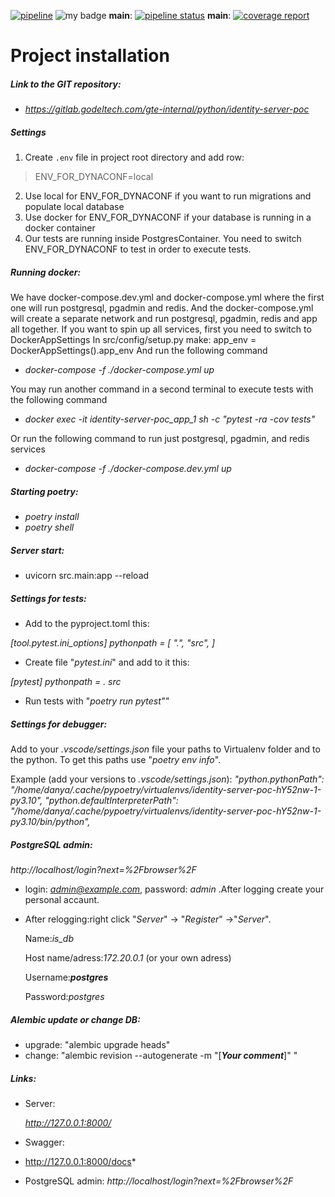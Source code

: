 

[![pipeline](https://github.com/GodelTech/auth-service/actions/workflows/github-actions.yml/badge.svg?branch=91_add_and_bump_versions)](https://github.com/GodelTech/auth-service/actions/workflows/github-actions.yml)
![my badge](https://badgen.net/badge/hello/world/red)
**main**: [![pipeline status](https://gitlab.godeltech.com/gte-internal/python/identity-server-poc/badges/main/pipeline.svg)](https://gitlab.godeltech.com/gte-internal/python/identity-server-poc/-/commits/main)
**main**: [![coverage report](https://gitlab.godeltech.com/gte-internal//python/identity-server-poc/badges/main/coverage.svg)](https://gitlab.godeltech.com/gte-internal/python/identity-server-poc/-/commits/main)

# Project installation

##### Link to the GIT repository:

- *https://gitlab.godeltech.com/gte-internal/python/identity-server-poc*

##### Settings
1. Create `.env` file in project root directory and add row:
>ENV_FOR_DYNACONF=local
2. Use local for ENV_FOR_DYNACONF if you want to run migrations and populate local database
3. Use docker for ENV_FOR_DYNACONF if your database is running in a docker container
3. Our tests are running inside PostgresContainer. You need to switch ENV_FOR_DYNACONF to test
in order to execute tests.

##### Running docker:

We have docker-compose.dev.yml and docker-compose.yml where the first one
will run postgresql, pgadmin and redis.
And the docker-compose.yml will create a separate network and run
postgresql, pgadmin, redis and app all together.
If you want to spin up all services, first you need to switch to DockerAppSettings
In src/config/setup.py make: app_env = DockerAppSettings().app_env
And run the following command

- *docker-compose -f ./docker-compose.yml up*

You may run another command in a second terminal to execute tests with the following command

- *docker exec -it identity-server-poc_app_1 sh -c "pytest -ra -cov tests"*

Or run the following command to run just postgresql, pgadmin, and redis services

- *docker-compose -f ./docker-compose.dev.yml up*

##### Starting poetry:

- *poetry install*
- *poetry shell*

##### Server start:

- uvicorn src.main:app --reload

##### Settings for tests:

- Add to the pyproject.toml this:

*[tool.pytest.ini_options]
pythonpath = [
  ".", "src",
]*

- Create file "*pytest.ini*" and add to it this:

*[pytest]
pythonpath = . src*

- Run tests with "*poetry run pytest""*

##### Settings for debugger:

Add to your *.vscode/settings.json* file your paths to Virtualenv folder and to the python. To get this paths use "*poetry env info*".

Example (add your versions to *.vscode/settings.json*):
*"python.pythonPath": "/home/danya/.cache/pypoetry/virtualenvs/identity-server-poc-hY52nw-1-py3.10",
"python.defaultInterpreterPath": "/home/danya/.cache/pypoetry/virtualenvs/identity-server-poc-hY52nw-1-py3.10/bin/python",*

##### PostgreSQL admin:

*http://localhost/login?next=%2Fbrowser%2F*

- login: *admin@example.com*, password: *admin* .After logging create your personal accaunt.
- After relogging:right click "*Server*" -> "*Register*" ->"*Server*".

  Name:*is_db*

  Host name/adress:*172.20.0.1* (or your own adress)

  Username:***postgres***

  Password:*postgres*

##### Alembic update or change DB:

- upgrade:
  "alembic upgrade heads"
- change:
  "alembic revision --autogenerate -m "[_**Your comment**_]" "

##### Links:

* Server:

  *http://127.0.0.1:8000/*
* Swagger:
* http://127.0.0.1:8000/docs*

- PostgreSQL admin:
  *http://localhost/login?next=%2Fbrowser%2F*
